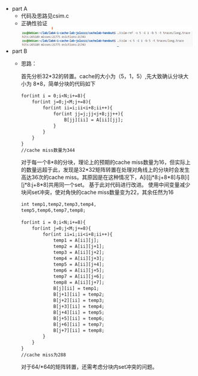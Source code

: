 - part A
  - 代码及思路见csim.c
  - 正确性验证
    <img src="./csim验证long.trace.png">
- part B
  - 思路：
      
    首先分析32\*32的转置。cache的大小为（5，1，5）,先大致确认分块大小为 8\*8，简单分块的代码如下
    ```
    for(int i = 0;i<N;i+=8){
        for(int j=0;j<M;j+=8){
            for(int ii=i;ii<i+8;ii++){
                for(int jj=j;jj<j+8;jj++){
                    B[jj][ii] = A[ii][jj];
                }
            }
        }
    }
    //cache miss数量为344
    ```
    对于每一个8\*8的分块，理论上的预期的cache miss数量为16，但实际上的数量远超于此，发现是32\*32矩阵转置在处理对角线上的分块时会发生高达36次的cache miss。其原因是在这种情况下，A[i][j\*8:j+8\*8]与B[i][j\*8:j+8\*8]共用同一个set。
    基于此对代码进行改进。
    使用中间变量减少块间set冲突，使对角快的cache miss数量变为22，其余任然为16
    ```
    int temp1,temp2,temp3,temp4,
    temp5,temp6,temp7,temp8;

    for(int i = 0;i<N;i+=8){
        for(int j=0;j<M;j+=8){
            for(int ii=i;ii<i+8;ii++){
                temp1 = A[ii][j];
                temp2 = A[ii][j+1];
                temp3 = A[ii][j+2];
                temp4 = A[ii][j+3];
                temp5 = A[ii][j+4];
                temp6 = A[ii][j+5];
                temp7 = A[ii][j+6];
                temp8 = A[ii][j+7];
                B[j][ii] = temp1;
                B[j+1][ii] = temp2;
                B[j+2][ii] = temp3;
                B[j+3][ii] = temp4;
                B[j+4][ii] = temp5;
                B[j+5][ii] = temp6;
                B[j+6][ii] = temp7;
                B[j+7][ii] = temp8;
            }
        }
    } 
    //cache miss为288
    ```

    对于64/*64的矩阵转置，还需考虑分块内set冲突的问题。
